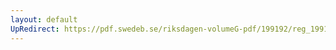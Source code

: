 ```yaml
---
layout: default
UpRedirect: https://pdf.swedeb.se/riksdagen-volumeG-pdf/199192/reg_199192/reg_199192_0095.pdf
---
```

